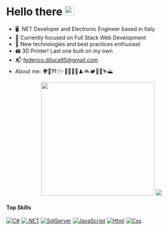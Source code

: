   # Hello there <img src="https://media.giphy.com/media/hvRJCLFzcasrR4ia7z/giphy.gif" width="25px"> 
  <!-- [![](https://img.shields.io/github/followers/FeDL95.svg?style=social&label=Follow&maxAge=2592000)](https://github.com/FeDL95) -->

- 🖥️ .NET Developer and Electronic Engineer based in Italy
- 🎯 Currently focused on Full Stack Web Development
- 🦝 New technologies and best practices enthusiast
- 🖨️ 3D Printer! Last one built on my own
- 📬 federico.diluca95@gmail.com
- About me: 🌍🐶⛩️🖱️✨🎨🎾🍳🥂♟️🚲🏕️💃🏼⛷️⛰️
  
<p align="center">
  <img src="https://media.giphy.com/media/Nx0rz3jtxtEre/giphy.gif" width="300px">
  <img src="https://github-readme-stats.vercel.app/api?username=FeDL95&count_private=true&show_icons=true&theme=github_dark&hide=stars,prs,issues,contribs" />
</p>

<!--
<p align="center">
  <img width="360px" src="https://github-readme-stats-hephaest.vercel.app/api/top-langs/?username=FeDL95&layout=compact&langs_count=10&count_private=true&theme=github_dark">
</p>
--> 

#### Top Skills
[![C#](https://img.shields.io/badge/C%23-239120?style=for-the-badge&logo=c-sharp&logoColor=white)]()
[![.NET](https://img.shields.io/badge/.NET-5C2D91?style=for-the-badge&logo=.net&logoColor=white)]()
[![SqlServer](https://img.shields.io/badge/Microsoft_SQL_Server-CC2927?style=for-the-badge&logo=microsoft-sql-server&logoColor=white)]()
[![JavaScript](https://img.shields.io/badge/javascript-%23323330.svg?style=for-the-badge&logo=javascript&logoColor=%23F7DF1E)]()
[![Html](https://img.shields.io/badge/HTML5-E34F26?style=for-the-badge&logo=html5&logoColor=white)]()
[![Css](https://img.shields.io/badge/CSS3-1572B6?style=for-the-badge&logo=css3&logoColor=white)]()

<!--
### Secondary Skills
[![Xamarin](https://img.shields.io/badge/Xamarin-3498DB?style=for-the-badge&logo=xamarin&logoColor=white)]()
[![Python](https://img.shields.io/badge/python-%2314354C.svg?style=for-the-badge&logo=python&logoColor=white)]()
[![PHP](https://img.shields.io/badge/PHP-777BB4?style=for-the-badge&logo=php&logoColor=white)]()
[![MySql](https://img.shields.io/badge/MySQL-00000F?style=for-the-badge&logo=mysql&logoColor=white)]()

### Top IDEs
[![Visual Studio Code](https://img.shields.io/badge/VS%20Code-%231877F2.svg?style=for-the-badge&logo=visual-studio-code&logoColor=white)]()
[![Visual Studio](https://img.shields.io/badge/VS-%231877F2.svg?style=for-the-badge&logo=visual-studio&logoColor=white)]()

### Contact Channels
[![Mail Badge](https://img.shields.io/badge/Gmail-D14836?style=for-the-badge&logo=gmail&logoColor=white)](mailto:federico.diluca95@gmail.com)
[![Linkedin](https://img.shields.io/badge/LinkedIn-%230077B5.svg?style=for-the-badge&logo=linkedin&logoColor=white)](https://www.linkedin.com/in/federico-di-luca-ing/)
-->
